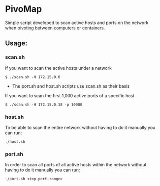 # PivoMap

Simple script developed to scan active hosts and ports on the network when pivoting between computers or containers.

## Usage:

### scan.sh

If you want to scan the active hosts under a network

```
$ ./scan.sh -H 172.15.0.0
```
* The port.sh and host.sh scripts use scan.sh as their basis

If you want to scan the first 1,000 active ports of a specific host

```
$ ./scan.sh -H 172.15.0.18 -p 10000
```

### host.sh

To be able to scan the entire network without having to do it manually you can run:

```
./host.sh
```

### port.sh

In order to scan all ports of all active hosts within the network without having to do it manually you can run:

```
./port.sh <top-port-range>
```
